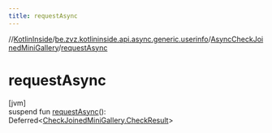 ```yaml
---
title: requestAsync
---
```

//[KotlinInside](../../../index.html)/[be.zvz.kotlininside.api.async.generic.userinfo](../index.html)/[AsyncCheckJoinedMiniGallery](index.html)/[requestAsync](request-async.html)



# requestAsync



[jvm]\
suspend fun [requestAsync](request-async.html)(): Deferred&lt;[CheckJoinedMiniGallery.CheckResult](../../be.zvz.kotlininside.api.generic.userinfo/-check-joined-mini-gallery/-check-result/index.html)&gt;





